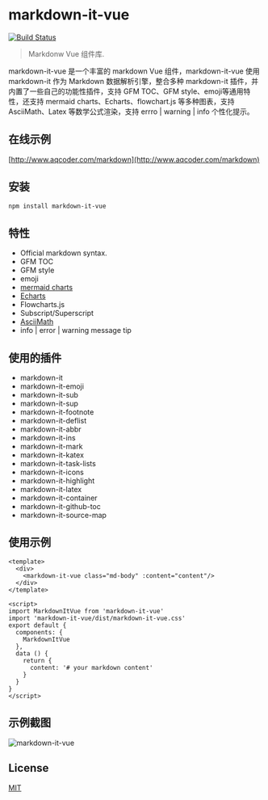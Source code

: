# markdown-it-vue

[![Build Status](https://travis-ci.org/ravenq/markdown-it-vue.svg?branch=master)](https://travis-ci.org/ravenq/markdown-it-vue)

> Markdonw Vue 组件库.

markdown-it-vue 是一个丰富的 markdown Vue 组件，markdown-it-vue 使用 markdown-it 作为 Markdown 数据解析引擎，整合多种 markdown-it 插件，并内置了一些自己的功能性插件，支持 GFM TOC、GFM style、emoji等通用特性，还支持 mermaid charts、Echarts、flowchart.js 等多种图表，支持 AsciiMath、Latex 等数学公式渲染，支持 errro | warning | info 个性化提示。

## 在线示例

[http://www.aqcoder.com/markdown](http://www.aqcoder.com/markdown)

## 安装

```sh
npm install markdown-it-vue
```

## 特性

* Official markdown syntax.
* GFM TOC
* GFM style
* emoji
* [mermaid charts](http://knsv.github.io/mermaid/)
* [Echarts](http://echarts.baidu.com)
* Flowcharts.js
* Subscript/Superscript
* [AsciiMath](http://asciimath.org/)
* info | error | warning message tip

## 使用的插件

* markdown-it
* markdown-it-emoji
* markdown-it-sub
* markdown-it-sup
* markdown-it-footnote
* markdown-it-deflist
* markdown-it-abbr
* markdown-it-ins
* markdown-it-mark
* markdown-it-katex
* markdown-it-task-lists
* markdown-it-icons
* markdown-it-highlight
* markdown-it-latex
* markdown-it-container
* markdown-it-github-toc
* markdown-it-source-map

## 使用示例

```vue
<template>
  <div>
    <markdown-it-vue class="md-body" :content="content"/>
  </div>
</template>

<script>
import MarkdownItVue from 'markdown-it-vue'
import 'markdown-it-vue/dist/markdown-it-vue.css'
export default {
  components: {
    MarkdownItVue
  },
  data () {
    return {
      content: '# your markdown content'
    }
  }
}
</script>
```

## 示例截图

![markdown-it-vue](https://github.com/ravenq/markdown-it-vue/blob/master/doc/markdown-it-vue.png?raw=true)

## License

[MIT](https://github.com/ravenq/markdown-it-vue/blob/master/LICENSE)

